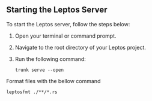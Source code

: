 ## Starting the Leptos Server

To start the Leptos server, follow the steps below:

1. Open your terminal or command prompt.
2. Navigate to the root directory of your Leptos project.
3. Run the following command:

   ```shell
   trunk serve --open

Format files with the bellow command

   ```shell
   leptosfmt ./**/*.rs

